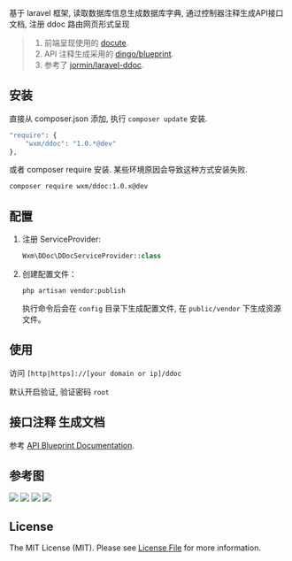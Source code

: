基于 laravel 框架, 读取数据库信息生成数据库字典, 通过控制器注释生成API接口文档, 注册 ddoc 路由网页形式呈现

> 1. 前端呈现使用的 [docute](https://docute.js.org).
> 2. API 注释生成采用的 [dingo/blueprint](https://github.com/dingo/blueprint).
> 3. 参考了 [jormin/laravel-ddoc](https://github.com/jormin/laravel-ddoc).

## 安装
    
直接从 composer.json 添加, 执行 `composer update` 安装.

```php
"require": {
    "wxm/ddoc": "1.0.*@dev"
},
```

或者 composer require 安装. 某些环境原因会导致这种方式安装失败.  
    
```bash
composer require wxm/ddoc:1.0.x@dev 
```

## 配置

1. 注册 ServiceProvider:
    ```php
    Wxm\DDoc\DDocServiceProvider::class
    ```
    
2. 创建配置文件：
    ```shell
    php artisan vendor:publish
    ```
	
	执行命令后会在 `config` 目录下生成配置文件, 在 `public/vendor` 下生成资源文件。
	
## 使用

访问 `[http|https]://[your domain or ip]/ddoc`

默认开启验证, 验证密码 `root`

## 接口注释 生成文档

参考 [API Blueprint Documentation](https://github.com/dingo/api/wiki/API-Blueprint-Documentation).

## 参考图

![](http://o9o0gmgkr.bkt.clouddn.com/1.png)
![](http://o9o0gmgkr.bkt.clouddn.com/2.png)
![](http://o9o0gmgkr.bkt.clouddn.com/3.png)
![](http://o9o0gmgkr.bkt.clouddn.com/4.png)

## License

The MIT License (MIT). Please see [License File](LICENSE.md) for more information.